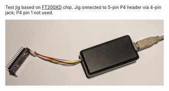 Test jig based on [FT200XD](https://ftdichip.com/products/ft200xd/) chip. Jig onnected to 5-pin P4 header via 4-pin jack; P4 pin 1 not used.

![Jig_connected](https://github.com/akouz/HBnode/blob/main/AVR64DD32/FT200XD/FT200XD_jig_connected.jpg)
